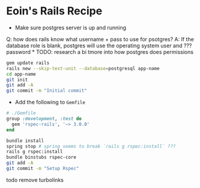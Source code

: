 # Eoin's Rails Recipe

* Make sure postgres server is up and running

Q: how does rails know what username + pass to use for psotgres?
A: If the database role is blank, postgres will use the operating system user and ??? password
    * TODO: research a bi tmore into how postgres does permissions

```bash
gem update rails
rails new --skip-test-unit --database=postgresql app-name
cd app-name
git init
git add -A
git commit -m "Initial commit"
```

* Add the following to `Gemfile`

```ruby
# ./Gemfile
group :development, :test do
  gem 'rspec-rails', '~> 3.0.0'
end
```

```bash
bundle install
spring stop # spring seems to break `rails g rspec:install` ???
rails g rspec:install
bundle binstubs rspec-core
git add -A
git commit -m "Setup Rspec"
```

todo
remove turbolinks
